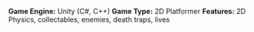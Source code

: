 **Game Engine:** Unity (C#, C++)
**Game Type:** 2D Platformer
**Features:** 2D Physics, collectables, enemies, death traps, lives